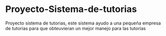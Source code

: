 # Proyecto-Sistema-de-tutorias
Proyecto sistema de tutorias, este sistema ayudo a una pequeña empresa de tutorias para que obteuvieran un mejor manejo para las tutorias
